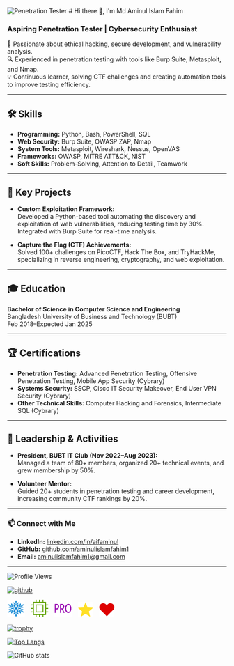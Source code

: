 <img src="https://avatars.githubusercontent.com/u/37269154?s=400&u=19228a9cb1be53b037a3bc721b4a8e3effeffb0f&v=4" alt="Penetration Tester" width="150"/>
# Hi there 👋, I'm Md Aminul Islam Fahim

### Aspiring Penetration Tester | Cybersecurity Enthusiast

🎯 Passionate about ethical hacking, secure development, and vulnerability analysis.  
🔍 Experienced in penetration testing with tools like Burp Suite, Metasploit, and Nmap.  
💡 Continuous learner, solving CTF challenges and creating automation tools to improve testing efficiency.  

---

## 🛠️ Skills
- **Programming:** Python, Bash, PowerShell, SQL  
- **Web Security:** Burp Suite, OWASP ZAP, Nmap  
- **System Tools:** Metasploit, Wireshark, Nessus, OpenVAS  
- **Frameworks:** OWASP, MITRE ATT&CK, NIST  
- **Soft Skills:** Problem-Solving, Attention to Detail, Teamwork  

---

## 🌟 Key Projects
- **Custom Exploitation Framework:**  
   Developed a Python-based tool automating the discovery and exploitation of web vulnerabilities, reducing testing time by 30%. Integrated with Burp Suite for real-time analysis.  

- **Capture the Flag (CTF) Achievements:**  
   Solved 100+ challenges on PicoCTF, Hack The Box, and TryHackMe, specializing in reverse engineering, cryptography, and web exploitation.

---

## 🎓 Education
**Bachelor of Science in Computer Science and Engineering**  
Bangladesh University of Business and Technology (BUBT)  
Feb 2018–Expected Jan 2025  

---

## 🏆 Certifications
- **Penetration Testing:** Advanced Penetration Testing, Offensive Penetration Testing, Mobile App Security (Cybrary)  
- **Systems Security:** SSCP, Cisco IT Security Makeover, End User VPN Security (Cybrary)  
- **Other Technical Skills:** Computer Hacking and Forensics, Intermediate SQL (Cybrary)  

---

## 🚀 Leadership & Activities
- **President, BUBT IT Club (Nov 2022–Aug 2023):**  
   Managed a team of 80+ members, organized 20+ technical events, and grew membership by 50%.  

- **Volunteer Mentor:**  
   Guided 20+ students in penetration testing and career development, increasing community CTF rankings by 20%.  

---

### 📫 Connect with Me
- **LinkedIn:** [linkedin.com/in/aifaminul](https://linkedin.com/in/aifaminul)  
- **GitHub:** [github.com/aminulislamfahim1](https://github.com/aminulislamfahim1)   
- **Email:** aminulislamfahim1@gmail.com  

--- 

![Profile Views](https://gpvc.arturio.dev/aminulislamfahim1)

[<img src='https://cdn.jsdelivr.net/npm/simple-icons@3.0.1/icons/github.svg' alt='github' height='40'>](https://github.com/aminulislamfahim1) 

<a href='https://archiveprogram.github.com/'><img src='https://raw.githubusercontent.com/acervenky/animated-github-badges/master/assets/acbadge.gif' width='40' height='40'></a> <a href='https://docs.github.com/en/developers'><img src='https://raw.githubusercontent.com/acervenky/animated-github-badges/master/assets/devbadge.gif' width='40' height='40'></a> <a href='https://github.com/pricing'><img src='https://raw.githubusercontent.com/acervenky/animated-github-badges/master/assets/pro.gif' width='40' height='40'></a> <a href='https://stars.github.com/'><img src='https://raw.githubusercontent.com/acervenky/animated-github-badges/master/assets/starbadge.gif' width='35' height='35'></a> <a href='https://docs.github.com/en/github/supporting-the-open-source-community-with-github-sponsors'><img src='https://raw.githubusercontent.com/acervenky/animated-github-badges/master/assets/sponsorbadge.gif' width='35' height='35'></a> 

[![trophy](https://github-profile-trophy.vercel.app/?username=aminulislamfahim)](https://github.com/ryo-ma/github-profile-trophy)

[![Top Langs](https://github-readme-stats.vercel.app/api/top-langs/?username=aminulislamfahim)](https://github.com/anuraghazra/github-readme-stats)

![GitHub stats](https://github-readme-stats.vercel.app/api?username=aminulislamfahim&show_icons=true&count_private=true)  


